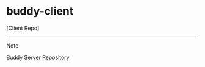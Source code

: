 # buddy-client
[Client Repo]

---

> [!note]
> Buddy [Server Repository](https://github.com/cbnu-buddy/buddy-server)
